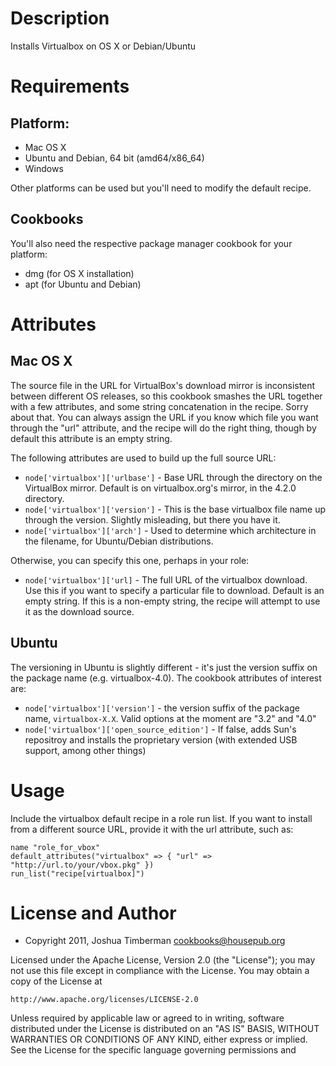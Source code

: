 Description
===========

Installs Virtualbox on OS X or Debian/Ubuntu

Requirements
============

## Platform:

* Mac OS X
* Ubuntu and Debian, 64 bit (amd64/x86\_64)
* Windows

Other platforms can be used but you'll need to modify the default recipe.

## Cookbooks

You'll also need the respective package manager cookbook for your platform:

* dmg (for OS X installation)
* apt (for Ubuntu and Debian)

Attributes
==========

## Mac OS X

The source file in the URL for VirtualBox's download mirror is inconsistent between different OS releases, so this cookbook smashes the URL together with a few attributes, and some string concatenation in the recipe. Sorry about that. You can always assign the URL if you know which file you want through the "url" attribute, and the recipe will do the right thing, though by default this attribute is an empty string.

The following attributes are used to build up the full source URL:

* `node['virtualbox']['urlbase']` - Base URL through the directory on the VirtualBox mirror. Default is on virtualbox.org's mirror, in the 4.2.0 directory.
* `node['virtualbox']['version']` - This is the base virtualbox file name up through the version. Slightly misleading, but there you have it.
* `node['virtualbox']['arch']` - Used to determine which architecture in the filename, for Ubuntu/Debian distributions.

Otherwise, you can specify this one, perhaps in your role:

* `node['virtualbox']['url]` - The full URL of the virtualbox download. Use this if you want to specify a particular file to download. Default is an empty string. If this is a non-empty string, the recipe will attempt to use it as the download source.

## Ubuntu

The versioning in Ubuntu is slightly different - it's just the version suffix on
the package name (e.g. virtualbox-4.0). The cookbook attributes of interest are:

* `node['virtualbox']['version']` - the version suffix of the package name,
    `virtualbox-X.X`. Valid options at the moment are "3.2" and "4.0"
* `node['virtualbox']['open_source_edition']` - If false, adds Sun's repositroy
    and installs the proprietary version (with extended USB support, among other
    things)

Usage
=====

Include the virtualbox default recipe in a role run list. If you want to install from a different source URL, provide it with the url attribute, such as:

    name "role_for_vbox"
    default_attributes("virtualbox" => { "url" => "http://url.to/your/vbox.pkg" })
    run_list("recipe[virtualbox]")

License and Author
==================

* Copyright 2011, Joshua Timberman <cookbooks@housepub.org>

Licensed under the Apache License, Version 2.0 (the "License");
you may not use this file except in compliance with the License.
You may obtain a copy of the License at

    http://www.apache.org/licenses/LICENSE-2.0

Unless required by applicable law or agreed to in writing, software
distributed under the License is distributed on an "AS IS" BASIS,
WITHOUT WARRANTIES OR CONDITIONS OF ANY KIND, either express or implied.
See the License for the specific language governing permissions and
